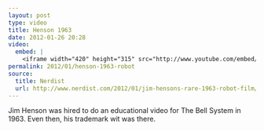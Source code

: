 ```yaml
---
layout: post
type: video
title: Henson 1963
date: 2012-01-26 20:28
video: 
  embed: |
    <iframe width="420" height="315" src="http://www.youtube.com/embed/ivJNNwTGDcw" frameborder="0" allowfullscreen></iframe>
permalink: 2012/01/henson-1963-robot
source: 
  title: Nerdist
  url: http://www.nerdist.com/2012/01/jim-hensons-rare-1963-robot-film/
---
```


Jim Henson was hired to do an educational video for The Bell System in 1963. Even then, his trademark wit was there.
